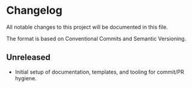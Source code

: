 # Changelog

All notable changes to this project will be documented in this file.

The format is based on Conventional Commits and Semantic Versioning.

## Unreleased
- Initial setup of documentation, templates, and tooling for commit/PR hygiene.


